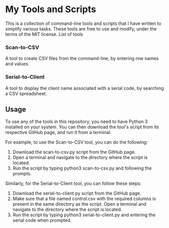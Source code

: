 # My Tools and Scripts

This is a collection of command-line tools and scripts that I have written to simplify various tasks. These tools are free to use and modify, under the terms of the MIT license.
List of tools

### Scan-to-CSV
A tool to create CSV files from the command-line, by entering row names and values.

### Serial-to-Client
A tool to display the client name associated with a serial code, by searching a CSV spreadsheet.

## Usage

To use any of the tools in this repository, you need to have Python 3 installed on your system. You can then download the tool's script from its respective GitHub page, and run it from a terminal.

For example, to use the Scan-to-CSV tool, you can do the following:

1. Download the scan-to-csv.py script from the GitHub page.
2. Open a terminal and navigate to the directory where the script is located.
3. Run the script by typing python3 scan-to-csv.py and following the prompts.

Similarly, for the Serial-to-Client tool, you can follow these steps:

1. Download the serial-to-client.py script from the GitHub page.
2. Make sure that a file named control.csv with the required columns is present in the same directory as the script.
    Open a terminal and navigate to the directory where the script is located.
3. Run the script by typing python3 serial-to-client.py and entering the serial code when prompted.
